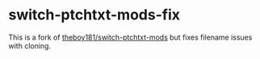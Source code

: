 # switch-ptchtxt-mods-fix

This is a fork of [theboy181/switch-ptchtxt-mods](https://github.com/theboy181/switch-ptchtxt-mods) but fixes filename issues with cloning.

